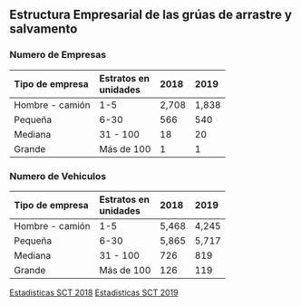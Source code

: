 ## Estructura Empresarial de las grúas de arrastre y salvamento

### Numero de Empresas

| Tipo de empresa | Estratos en <br> unidades | 2018 | 2019 |
| :--- | :--- | :--- | :--- |
| Hombre - camión | 1-5 | 2,708 | 1,838 |
| Pequeña | 6-30 | 566 | 540 |
| Mediana | 31 - 100 | 18 | 20 |
| Grande  | Más de 100 | 1 | 1 |


### Numero de Vehiculos

| Tipo de empresa | Estratos en <br> unidades | 2018 | 2019 |
| :--- | :--- | :--- | :--- |
| Hombre - camión | 1-5 | 5,468 | 4,245 |
| Pequeña | 6-30 | 5,865 | 5,717 |
| Mediana | 31 - 100 | 726 | 819 |
| Grande  | Más de 100 | 126 | 119 |


[Estadisticas SCT 2018](http://www.sct.gob.mx/fileadmin/DireccionesGrales/DGAF/EST_BASICA/EST_BASICA_2018/Estad%C3%ADstica_B%C3%A1sica_del_Autotransporte_Federal_2018.pdf)
[Estadisticas SCT 2019](http://www.sct.gob.mx/fileadmin/DireccionesGrales/DGAF/EST_BASICA/EST_BASICA_2019/Estad%C3%ADstica_B%C3%A1sica_del_Autotransporte_Federal_2019.pdf)



